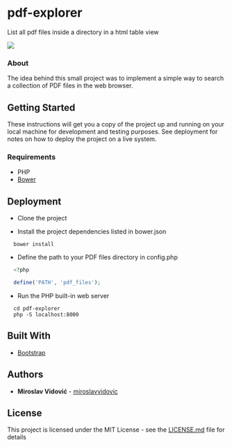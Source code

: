 # pdf-explorer

List all pdf files inside a directory in a html table view

<img src=http://i.imgur.com/Z0u4oNG.png>

### About

The idea behind this small project was to implement a simple way to search a collection of PDF files in the web browser.

## Getting Started

These instructions will get you a copy of the project up and running on your local machine for development and testing purposes. See deployment for notes on how to deploy the project on a live system.

### Requirements

- PHP
- [Bower](https://bower.io/)

## Deployment

- Clone the project

- Install the project dependencies listed in bower.json

```
  bower install
```

- Define the path to your PDF files directory in config.php

```php
  <?php

  define('PATH', 'pdf_files');
```

- Run the PHP built-in web server

```
  cd pdf-explorer
  php -S localhost:8000
```

## Built With

* [Bootstrap](https://getbootstrap.com/)

## Authors

* **Miroslav Vidović** - [miroslavvidovic](https://github.com/miroslavvidovic)

## License

This project is licensed under the MIT License - see the [LICENSE.md](LICENSE.md) file for details
